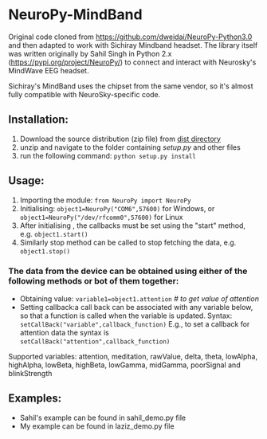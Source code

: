 # NeuroPy-MindBand

Original code cloned from https://github.com/dweidai/NeuroPy-Python3.0 and then adapted to work with Sichiray Mindband headset. The library itself was written originally by Sahil Singh in Python 2.x (https://pypi.org/project/NeuroPy/) to connect and interact with Neurosky's MindWave EEG headset.

Sichiray's MindBand uses the chipset from the same vendor, so it's almost fully compatible with NeuroSky-specific code.

## Installation:

1. Download the source distribution (zip file) from [dist directory](https://github.com/LazaUK/NeuroPy-MindBand/archive/master.zip) 
2. unzip and navigate to the folder containing _setup.py_ and other files 
3. run the following command: `python setup.py install` 

## Usage:

1. Importing the module: `from NeuroPy import NeuroPy`
2. Initialising: `object1=NeuroPy("COM6",57600)` for Windows, or `object1=NeuroPy("/dev/rfcomm0",57600)` for Linux
3. After initialising , the callbacks must be set using the "start" method, e.g. `object1.start()`
4. Similarly stop method can be called to stop fetching the data, e.g. `object1.stop()` 

### The data from the device can be obtained using either of the following methods or bot of them together:

* Obtaining value: `variable1=object1.attention` _\# to get value of attention_
* Setting callback:a call back can be associated with any variable below, so that a function is called when the variable is updated. Syntax: `setCallBack("variable",callback_function)` E.g., to set a callback for attention data the syntax is `setCallBack("attention",callback_function)` 

Supported variables: attention, meditation, rawValue, delta, theta, lowAlpha, highAlpha, lowBeta, highBeta, lowGamma, midGamma,  poorSignal and blinkStrength

## Examples:

* Sahil's example can be found in sahil_demo.py file
* My example can be found in laziz_demo.py file
